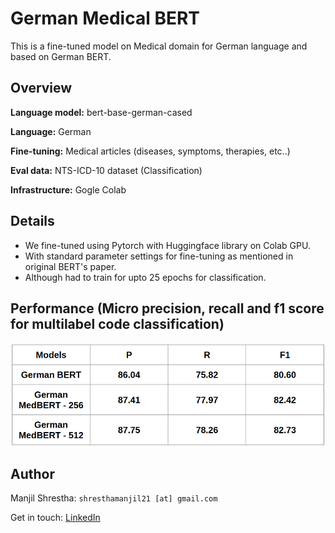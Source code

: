 # German Medical BERT

This is a fine-tuned model on Medical domain for German language and based on German BERT.

## Overview
**Language model:** bert-base-german-cased

**Language:** German

**Fine-tuning:** Medical articles (diseases, symptoms, therapies, etc..)

**Eval data:** NTS-ICD-10 dataset (Classification)

**Infrastructure:** Gogle Colab


## Details
- We fine-tuned using Pytorch with Huggingface library on Colab GPU.
- With standard parameter settings for fine-tuning as mentioned in original BERT's paper.
- Although had to train for upto 25 epochs for classification.

## Performance (Micro precision, recall and f1 score for multilabel code classification)
![performance](https://raw.githubusercontent.com/smanjil/finetune-lm/master/performance.png)

## Author
Manjil Shrestha: `shresthamanjil21 [at] gmail.com`

Get in touch:
[LinkedIn](https://www.linkedin.com/in/manjil-shrestha-038527b4/)

